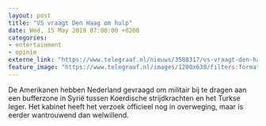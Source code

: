 ```yaml
---
layout: post
title: "VS vraagt Den Haag om hulp"
date: Wed, 15 May 2019 07:00:00 +0200
categories: 
- entertainment 
- opinie 
externe_link: "https://www.telegraaf.nl/nieuws/3588317/vs-vraagt-den-haag-om-hulp"
feature_image: "https://www.telegraaf.nl/images/1200x630/filters:format(jpeg):quality(80)/cdn-kiosk-api.telegraaf.nl/22fce7bc-7685-11e9-b1c7-02d2fb1aa1d7.jpg"
---
```


<p class="intro">De Amerikanen hebben Nederland gevraagd om militair bij te dragen aan een bufferzone in Syrië tussen Koerdische strijdkrachten en het Turkse leger. Het kabinet heeft het verzoek officieel nog in overweging, maar is eerder wantrouwend dan welwillend.</p>
